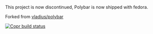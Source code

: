 This project is now discontinued, Polybar is now shipped with fedora.

Forked from [vladius/polybar](https://copr.fedorainfracloud.org/coprs/vladius/polybar/)

[![Copr build status](https://copr.fedorainfracloud.org/coprs/odilhao/polybar/package/polybar/status_image/last_build.png)](https://copr.fedorainfracloud.org/coprs/odilhao/polybar/package/polybar/)
